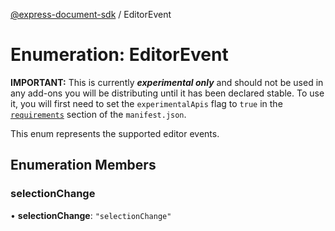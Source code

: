 [@express-document-sdk](../overview.md) / EditorEvent

# Enumeration: EditorEvent

<InlineAlert slots="text" variant="warning"/>

**IMPORTANT:** This is currently ***experimental only*** and should not be used in any add-ons you will be distributing until it has been declared stable. To use it, you will first need to set the `experimentalApis` flag to `true` in the [`requirements`](../../../manifest/index.md#requirements) section of the `manifest.json`.

This enum represents the supported editor events.

## Enumeration Members

### selectionChange

• **selectionChange**: `"selectionChange"`
